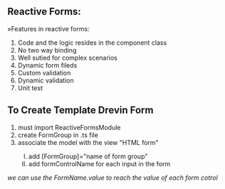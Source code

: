 ## Reactive Forms:
&raquo;Features in reactive forms:
<ol>
<li>Code and the logic resides in the component class</li>
<li>No two way binding</li>
<li>Well sutied for complex scenarios</li>
<li>Dynamic form fileds</li>
<li>Custom validation</li>
<li>Dynamic validation</li>
<li>Unit test</li>
</ol>

## To Create Template Drevin Form
 <ol>
 <li> must import ReactiveFormsModule</li>
 <li> create FormGroup in .ts file</li>
 <li> associate the model with the view "HTML form"</li>
    <ol style="list-style-type:upper-roman">
    <li>add [FormGroup]="name of form group"</li>  
    <li>add formControlName for each input in the form</li>  
    </ol>
 </ol>
 <i>we can use the FormName.value to reach the value of each form cotrol</i>